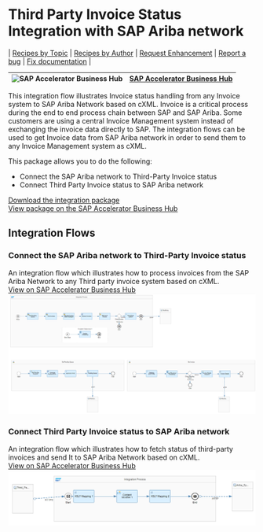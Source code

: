 # Third Party Invoice Status Integration with SAP Ariba network

\| [Recipes by Topic](../../readme.md ) \| [Recipes by Author](../../author.md ) \| [Request Enhancement](https://github.com/SAP-samples/cloud-integration-flow/issues/new?assignees=&labels=Recipe%20Fix,enhancement&template=recipe-request.md&title=Improve%20Third%20Party%20Invoice%20Status%20Integration%20with%20SAP%20Ariba%20network%20 ) \| [Report a bug](https://github.com/SAP-samples/cloud-integration-flow/issues/new?assignees=&labels=Recipe%20Fix,bug&template=bug_report.md&title=Issue%20with%20Third%20Party%20Invoice%20Status%20Integration%20with%20SAP%20Ariba%20network%20 ) \| [Fix documentation](https://github.com/SAP-samples/cloud-integration-flow/issues/new?assignees=&labels=Recipe%20Fix,documentation&template=bug_report.md&title=Docu%20fix%20Third%20Party%20Invoice%20Status%20Integration%20with%20SAP%20Ariba%20network ) \|

![SAP Accelerator Business Hub](https://github.com/SAPAPIBusinessHub.png?size=50 ) | [SAP Accelerator Business Hub](https://api.sap.com/allcommunity) |
----|----|


This integration flow illustrates Invoice status handling from any Invoice system to SAP Ariba Network based on cXML. Invoice is a critical process during the end to end process chain between SAP and SAP Ariba.  Some customers are using a central Invoice Management system instead of exchanging the invoice data directly to SAP. The integration flows can be used to get Invoice data from SAP Ariba network in order to send them to any Invoice Management system as cXML.

This package allows you to do the following:

* Connect the SAP Ariba network to Third-Party Invoice status
* Connect Third Party Invoice status to SAP Ariba network

[Download the integration package](zip-file-name.zip)\
[View package on the SAP Accelerator Business Hub](https://api.sap.com/package/ThirdPartyinvoicestatusIntegrationwiththeAribanetwork/overview)

## Integration Flows

### Connect the SAP Ariba network to Third-Party Invoice status
An integration flow which illustrates how to process invoices from the SAP Ariba Network to any Third party invoice system based on cXML.\
[View on SAP Accelerator Business Hub](https://api.sap.com/integrationflow/Ariba_Network_Invoice_XML_to_any_Invoice_System_)
![Connect to SAP Concur API](connect-the-sap-ariba-network-to-third-party-invoice-status.png)

### Connect Third Party Invoice status to SAP Ariba network
An integration flow which illustrates how to fetch status of third-party invoices and send It to SAP Ariba Network based on cXML.\
[View on SAP Accelerator Business Hub](https://api.sap.com/integrationflow/Any_Invoice_Status_System_to_Ariba_Network_Status_cXML_)
![Connect to SAP Concur API](connect-third-party-invoice-status-to-sap-ariba-network.png)